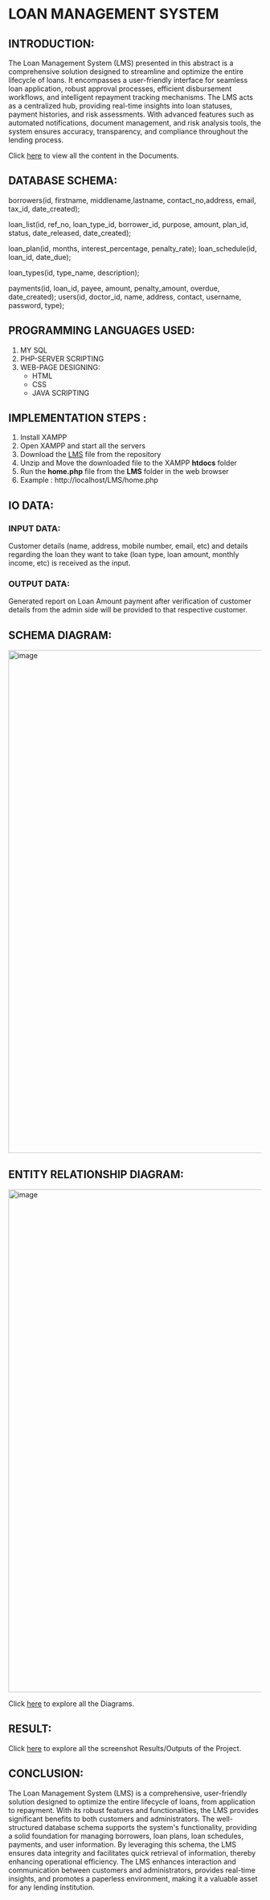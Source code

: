 # LOAN MANAGEMENT SYSTEM

## INTRODUCTION:
The Loan Management System (LMS) presented in this abstract is a comprehensive solution designed to streamline and optimize the entire lifecycle of loans. It encompasses a user-friendly interface for seamless loan application, robust approval processes, efficient disbursement workflows, and intelligent repayment tracking mechanisms. The LMS acts as a centralized hub, providing real-time insights into loan statuses, payment histories, and risk assessments. With advanced features such as automated notifications, document management, and risk analysis tools, the system ensures accuracy, transparency, and compliance throughout the lending process.

Click [here](Documents) to view all the content in the Documents.

## DATABASE SCHEMA:
borrowers(id, firstname, middlename,lastname, contact_no,address, email, tax_id, date_created);

loan_list(id, ref_no, loan_type_id, borrower_id, purpose, amount, plan_id, status, date_released, date_created);

loan_plan(id, months, interest_percentage, penalty_rate); loan_schedule(id, loan_id, date_due);

loan_types(id, type_name, description);

payments(id, loan_id, payee, amount, penalty_amount, overdue, date_created); users(id, doctor_id, name, address, contact, username, password, type);

## PROGRAMMING LANGUAGES USED:
1. MY SQL
2. PHP-SERVER SCRIPTING
3. WEB-PAGE DESIGNING:
   - HTML
   - CSS
   - JAVA SCRIPTING

## IMPLEMENTATION STEPS :
1. Install XAMPP
2. Open XAMPP and start all the servers
3. Download the [LMS](LMS) file from the repository
4. Unzip and Move the downloaded file to the XAMPP **htdocs** folder
5. Run the **home.php** file from the **LMS** folder in the web browser
6. Example : http://localhost/LMS/home.php

## IO DATA:
### INPUT DATA:
Customer details (name, address, mobile number, email, etc) and details regarding the loan they want to take (loan type, loan amount, monthly income, etc) is received as the input.
### OUTPUT DATA:
Generated report on Loan Amount payment after verification of customer details from the admin side will be provided to that respective customer.


## SCHEMA DIAGRAM:
<img width="1000" alt="image" src="https://github.com/JagadeeshR14/LoanManagementSystem/assets/139132404/f0d70544-b498-47af-a5d6-3cb1061cbce2">

 
## ENTITY RELATIONSHIP DIAGRAM:
<img width="1000" alt="image" src="https://github.com/JagadeeshR14/LoanManagementSystem/assets/139132404/0faf56e1-6ad9-4d71-96c4-cb4d9dfe1d9a">

Click [here](Diagram) to explore all the Diagrams.

## RESULT:
Click [here](Result) to explore all the screenshot Results/Outputs of the Project.

## CONCLUSION:
The Loan Management System (LMS) is a comprehensive, user-friendly solution designed to optimize the entire lifecycle of loans, from application to repayment. 
With its robust features and functionalities, the LMS provides significant benefits to both customers and administrators.
The well-structured database schema supports the system's functionality, providing a solid foundation for managing borrowers, loan plans, loan schedules, payments, and user information. 
By leveraging this schema, the LMS ensures data integrity and facilitates quick retrieval of information, thereby enhancing operational efficiency.
The LMS enhances interaction and communication between customers and administrators, provides real-time insights, and promotes a paperless environment, making it a valuable asset for any lending institution.




